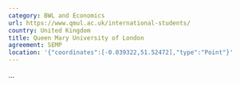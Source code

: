 ```yaml
---
category: BWL and Economics
url: https://www.qmul.ac.uk/international-students/
country: United Kingdom
title: Queen Mary University of London
agreement: SEMP
location: '{"coordinates":[-0.039322,51.52472],"type":"Point"}'
---
```

...